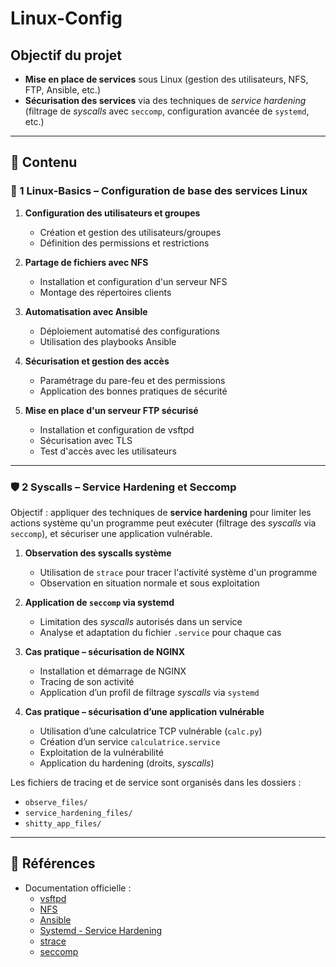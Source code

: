 # Linux-Config

## Objectif du projet

- **Mise en place de services** sous Linux (gestion des utilisateurs, NFS, FTP, Ansible, etc.)  
- **Sécurisation des services** via des techniques de *service hardening* (filtrage de *syscalls* avec `seccomp`, configuration avancée de `systemd`, etc.)

---

## 🔹 Contenu

### 🧩 1 Linux-Basics – Configuration de base des services Linux

1. **Configuration des utilisateurs et groupes**  
   - Création et gestion des utilisateurs/groupes  
   - Définition des permissions et restrictions  

2. **Partage de fichiers avec NFS**  
   - Installation et configuration d'un serveur NFS  
   - Montage des répertoires clients  

3. **Automatisation avec Ansible**  
   - Déploiement automatisé des configurations  
   - Utilisation des playbooks Ansible  

4. **Sécurisation et gestion des accès**  
   - Paramétrage du pare-feu et des permissions  
   - Application des bonnes pratiques de sécurité  

5. **Mise en place d'un serveur FTP sécurisé**  
   - Installation et configuration de vsftpd  
   - Sécurisation avec TLS  
   - Test d'accès avec les utilisateurs  

---

### 🛡️ 2 Syscalls – Service Hardening et Seccomp

Objectif : appliquer des techniques de **service hardening** pour limiter les actions système qu'un programme peut exécuter (filtrage des *syscalls* via `seccomp`), et sécuriser une application vulnérable.

1. **Observation des syscalls système**  
   - Utilisation de `strace` pour tracer l'activité système d'un programme  
   - Observation en situation normale et sous exploitation  

2. **Application de `seccomp` via systemd**  
   - Limitation des *syscalls* autorisés dans un service  
   - Analyse et adaptation du fichier `.service` pour chaque cas  

3. **Cas pratique – sécurisation de NGINX**  
   - Installation et démarrage de NGINX  
   - Tracing de son activité  
   - Application d’un profil de filtrage *syscalls* via `systemd`  

4. **Cas pratique – sécurisation d’une application vulnérable**  
   - Utilisation d’une calculatrice TCP vulnérable (`calc.py`)  
   - Création d’un service `calculatrice.service`  
   - Exploitation de la vulnérabilité  
   - Application du hardening (droits, *syscalls*)  

Les fichiers de tracing et de service sont organisés dans les dossiers :  
- `observe_files/`  
- `service_hardening_files/`  
- `shitty_app_files/`

---

## 🔗 Références

- Documentation officielle :  
  - [vsftpd](https://security.appspot.com/vsftpd.html)  
  - [NFS](https://wiki.debian.org/NFS)  
  - [Ansible](https://docs.ansible.com/)  
  - [Systemd - Service Hardening](https://www.freedesktop.org/software/systemd/man/systemd.exec.html)  
  - [strace](https://strace.io/)  
  - [seccomp](https://man7.org/linux/man-pages/man2/seccomp.2.html)
